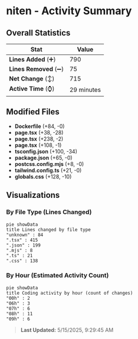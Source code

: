 # niten - Activity Summary 

## Overall Statistics

| Stat                   | Value                                                             |
| ---------------------- | ----------------------------------------------------------------- |
| **Lines Added** (➕)   | 790                                          |
| **Lines Removed** (➖) | 75                                        |
| **Net Change** (↕)    | 715                |
| **Active Time** (⌚)   | 29 minutes |


## Modified Files
- **Dockerfile** (+84, -0)
- **page.tsx** (+38, -28)
- **page.tsx** (+238, -2)
- **page.tsx** (+108, -1)
- **tsconfig.json** (+100, -34)
- **package.json** (+65, -0)
- **postcss.config.mjs** (+8, -0)
- **tailwind.config.ts** (+21, -0)
- **globals.css** (+128, -10)

## Visualizations

### By File Type (Lines Changed)

```mermaid
pie showData
title Lines changed by file type
"unknown" : 84
".tsx" : 415
".json" : 199
".mjs" : 8
".ts" : 21
".css" : 138
```

### By Hour (Estimated Activity Count)

```mermaid
pie showData
title Coding activity by hour (count of changes)
"00h" : 2
"06h" : 3
"07h" : 6
"08h" : 11
"09h" : 6
```


> **Last Updated:** 5/15/2025, 9:29:45 AM
